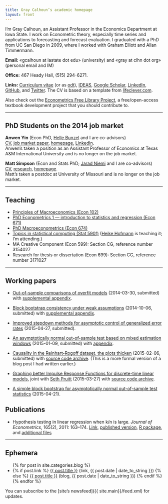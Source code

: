 ```yaml
---
title: Gray Calhoun’s academic homepage
layout: front
---
```


I’m Gray Calhoun, an Assistant Professor in the Economics Department
at Iowa State. I work on Econometric theory, especially time series
and applications to forecasting and forecast evaluation. I graduated
with a PhD from UC San Diego in 2009, where I worked with Graham
Elliott and Allan Timmermann.

**Email:** «gcalhoun at iastate dot edu» (university) and «gray at clhn
dot org» (personal email and IM)

**Office:** 467 Heady Hall, (515) 294-6271.

**Links:**
[Curriculum vitae](/calhoun-cv.pdf)
(or as [odt](/calhoun-cv.odt)),
[IDEAS](http://ideas.repec.org/f/pca491.html),
[Google Scholar](http://scholar.google.com/citations?hl=en&user=OS8d9ycAAAAJ),
[LinkedIn](https://linkedin.com/in/grayclhn),
[GitHub](https://github.com/grayclhn),
and [Twitter](https://twitter.com/grayclhn).
The CV is based on a template from
[lifeclever.com](http://www.lifeclever.com/give-your-resume-a-face-lift/).

Also check out the [Econometrics Free Library Project][EFLP],
a free/open-access textbook development project that you
should contribute to.

[EFLP]: http://www.econometricslibrary.org

<hr />

## PhD Students on the 2014 job market

**Anwen Yin** (Econ PhD, [Helle Bunzel](https://www.econ.iastate.edu/people/faculty/bunzel-helle) and I are co-advisors)  
[CV](http://anwenyin.weebly.com/cv.html),
[job market paper](http://anwenyin.weebly.com/uploads/4/1/6/0/41609955/cv_model_averaging_20141104.pdf),
[homepage](http://anwenyin.weebly.com/),
[LinkedIn](http://www.linkedin.com/pub/anwen-yin/27/650/970).  
Anwen’s taken a position as an Assistant Professor of Economics at
Texas A&M International University and is no longer on the job market.

**Matt Simpson** (Econ and Stats PhD; [Jarad Niemi](http://www.jarad.me/) and I are co-advisors)  
[CV](http://www.themattsimpson.com/wp-content/uploads/2014/10/CV.pdf),
[research](http://www.themattsimpson.com/research-2/),
[homepage](http://www.themattsimpson.com/).  
Matt’s taken a postdoc at University of Missouri and is no longer on the job market.

<hr />

## Teaching
* [Principles of Macroeconomics (Econ 102)](102)
* [PhD Econometrics 1 — introduction to statistics
  and regression (Econ 671)](671)
* [PhD Macroeconometrics (Econ 674)](674)
* [Topics in statistical computing (Stat 590f)][590f] ([Heike Hofmann][]
  is teaching it; I’m attending.)
* MA Creative Component (Econ 599): Section CG,
  reference number 3154027
* Research for thesis or dissertation (Econ 699): Section CG,
  reference number 3171027

[590f]: https://github.com/heike/stat590f
[Heike Hofmann]: http://hofmann.public.iastate.edu/

<hr />

## Working papers

* [Out-of-sample comparisons of overfit models](http://www.econ.iastate.edu/research/working-papers/p12462)
  (2014-03-30, submitted) with
  [supplemental appendix](dl/calhoun-oosoverfit-appendix.pdf).
  <!-- [Git repository](https://git.ece.iastate.edu/gcalhoun/oos-overfit) -->

* [Block bootstrap consistency under weak assumptions](http://www.econ.iastate.edu/research/working-papers/p14313)
  (2014-10-06, submitted) with
  [supplemental appendix](dl/calhoun-bootstrap-appendix.pdf).
  <!-- [Private git repository](https://git.ece.iastate.edu/gcalhoun/statboot-paper) -->

* [Improved stepdown methods for asymptotic control of generalized error rates](dl/calhoun-stepdown.pdf)
  (2015-04-27, submitted).
  <!-- [Private git repository](https://git.ece.iastate.edu/gcalhoun/stepdown-paper/) -->

* [An asymptotically normal out-of-sample test based on mixed estimation windows](dl/calhoun-mixed-window.pdf)
  (2015-01-09, submitted) with
  [appendix](dl/calhoun-mixed-window-appendix.pdf).
  <!-- [Private git repository](https://git.ece.iastate.edu/gcalhoun/mixedwindow) -->

* [Causality in the Reinhart-Rogoff dataset, the plots thicken](dl/calhoun-rr-graphics.pdf)
  (2015-02-06, submitted) with
  [source code archive](dl/calhoun-rr-graphics.zip).
  (This is a more formal version of a blog post I had written earlier.)
  <!-- [Private git repository](https://git.ece.iastate.edu/gcalhoun/rr_graphics) -->

* [Graphing better Impulse Response Functions for discrete-time linear models](dl/calhoun-smooth-irf.pdf),
  joint with [Seth Pruitt](https://sites.google.com/site/sethpruittnet/)
  (2015-03-27) with [source code archive](dl/calhoun-smooth-irf.zip).
  <!-- [Private git repository](https://git.ece.iastate.edu/gcalhoun/smooth_irf) -->

* [A simple block bootstrap for asymptotically normal out-of-sample test statistics](dl/calhoun-oosbootstrap.pdf)
  (2015-04-21).
  <!-- [Private git repository](https://git.ece.iastate.edu/gcalhoun/oosbootstrap) -->

## Publications

* Hypothesis testing in linear regression when k/n is large. *Journal
  of Econometrics*, 165(2), 2011: 163–174.
  [Link](http://www.econ.iastate.edu/research/working-papers/p12216),
  [published version](http://www.sciencedirect.com/science/article/pii/S0304407611001448),
  [R package](dl/ftestLargeK_1.0.tar.gz), and
  [additional files](dl/calhoun-2010-ftest.tar.gz)

<hr />

## Ephemera

<ul>
{% for post in site.categories.blog %}
<li>
{% if post.link %}
<a href="{{ post.link }}">{{ post.title }}</a> (link, {{ post.date | date_to_string }})
{% else %}
<a href="{{ site.url}}{{ post.url }}">{{ post.title }}</a> (blog, {{ post.date | date_to_string }})
{% endif %}
</li>
{% endfor %}
</ul>

You can subscribe to the [site’s newsfeed]({{ site.main}}/feed.xml)
for updates.
